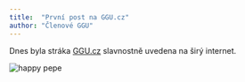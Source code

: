 ```yaml
---
title:  "První post na GGU.cz"
author: "Členové GGU"
---
```


Dnes byla stráka [GGU.cz](/) slavnostně uvedena na širý internet.

![happy pepe](/assets/img/pepe/pepe-happy-dancegif.gif)

